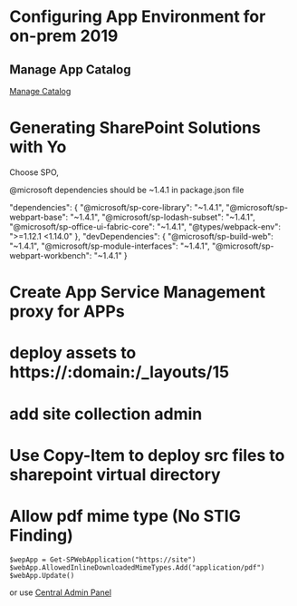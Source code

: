 # Configuring App Environment for on-prem 2019

## Manage App Catalog
[Manage Catalog](https://learn.microsoft.com/en-us/sharepoint/administration/manage-the-app-catalog)

# Generating SharePoint Solutions with Yo
Choose SPO, 

 @microsoft dependencies should be ~1.4.1 in package.json file

 "dependencies": {
    "@microsoft/sp-core-library": "~1.4.1",
    "@microsoft/sp-webpart-base": "~1.4.1",
    "@microsoft/sp-lodash-subset": "~1.4.1",
    "@microsoft/sp-office-ui-fabric-core": "~1.4.1",
    "@types/webpack-env": ">=1.12.1 <1.14.0"
  },
  "devDependencies": {
    "@microsoft/sp-build-web": "~1.4.1",
    "@microsoft/sp-module-interfaces": "~1.4.1",
    "@microsoft/sp-webpart-workbench": "~1.4.1"
  }

# Create App Service Management proxy for APPs
# deploy assets to https://:domain:/_layouts/15
# add site collection admin
# Use Copy-Item to deploy src files to sharepoint virtual directory

# Allow pdf mime type (No STIG Finding)
```
$wepApp = Get-SPWebApplication("https://site")
$webApp.AllowedInlineDownloadedMimeTypes.Add("application/pdf")
$webApp.Update()
```

or use  [Central Admin Panel](https://www.c-sharpcorner.com/article/enable-pdf-files-in-sharepoint-to-open-up-in-the-browser/)

